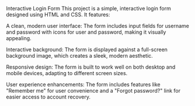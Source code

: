 Interactive Login Form
This project is a simple, interactive login form designed using HTML and CSS. It features:

A clean, modern user interface: The form includes input fields for username and password with icons for user and password, making it visually appealing.

Interactive background: The form is displayed against a full-screen background image, which creates a sleek, modern aesthetic.

Responsive design: The form is built to work well on both desktop and mobile devices, adapting to different screen sizes.

User experience enhancements: The form includes features like "Remember me" for user convenience and a "Forgot password?" link for easier access to account recovery.
